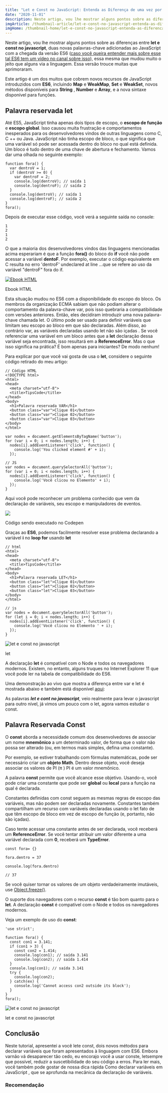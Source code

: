 ```yaml
---
title: "Let e Const no JavaScript: Entenda as Diferença de uma vez por Todas"
date: "2020-11-01"
description: Neste artigo, vou lhe mostrar alguns pontos sobre as diferenças entre let e const no javascript, duas novas palavras-chave adicionadas ao JavaScript com a chegada da versão ES6 ([caso você queira entender mais sobre esse tal ES6 tem um vídeo no canal sobre isso](https//youtu.be/PlFlKxZbVqs)), essa mesma que mudou muito o jeito que alguns via a linguagem. Essa versão trouce muitas que aprimoraram.
imgArticle: /thumbnail-article/let-e-const-no-javascript-entenda-as-diferencas-de-uma-vez-por-todas.png
imgHome: /thumbnail-home/let-e-const-no-javascript-entenda-as-diferencas-de-uma-vez-por-todas.png
---
```


Neste artigo, vou lhe mostrar alguns pontos sobre as diferenças entre **let e const no javascript**, duas novas palavras-chave adicionadas ao JavaScript com a chegada da versão ES6 ([caso você queira entender mais sobre esse tal ES6 tem um vídeo no canal sobre isso](https://youtu.be/PlFlKxZbVqs)), essa mesma que mudou muito o jeito que alguns via a linguagem. Essa versão trouce muitas que aprimoraram.

Este artigo é um dos muitos que cobrem novos recursos de JavaScript introduzidos com **ES6**, incluindo **Map** e **WeakMap**, **Set** e **WeakSet**, novos métodos disponíveis para **String** , **Number** e **Array**, e a nova sintaxe disponível para funções.

## Palavra reservada let

Até ES5, JavaScript tinha apenas dois tipos de escopo, o **escopo de função** e **escopo global**. Isso causou muita frustração e comportamentos inesperados para os desenvolvedores vindos de outras linguagens como C, C ++ ou Java. JavaScript não tinha escopo de bloco, o que significa que uma variável só pode ser acessada dentro do bloco no qual está definida. Um bloco é tudo dentro de uma chave de abertura e fechamento. Vamos dar uma olhada no seguinte exemplo:

```
function fora() {
  var dentroV = 1;
  if (dentroV >= 0) {
    var dentroF = 2;
    console.log(dentroV); // saída 1
    console.log(dentroF); // saída 2
  }
  console.log(dentroV); // saída 1
  console.log(dentroF); // saída 2
}
fora();
```

Depois de executar esse código, você verá a seguinte saída no console:

```
1
2
1
2
```

O que a maioria dos desenvolvedores vindos das linguagens mencionadas acima esperariam é que a função **fora()** do bloco do **if** você não pode acessar a variável **dentoF**. Por exemplo, executar o código equivalente em C resulta no erro 'dentroF' undeclared at line …que se refere ao uso da variável "dentroF" fora do if.

[![Ebook HTML](/uploads/2020/09/ebook-guia-completo-html.png)](/ebook-gratuito-html)

Ebook HTML

Esta situação mudou no ES6 com a disponibilidade do escopo do bloco. Os membros da organização ECMA sabiam que não podiam alterar o comportamento da palavra-chave var, pois isso quebraria a compatibilidade com versões anteriores. Então, eles decidiram introduzir uma nova palavra-chave chamada let. O último pode ser usado para definir variáveis ​​que limitam seu escopo ao bloco em que são declaradas. Além disso, ao contrário var, as variáveis ​​declaradas usando let não são içadas . Se você referenciar uma variável em um bloco antes que a **let** declaração dessa variável seja encontrada, isso resultará em a **ReferenceError**. Mas o que isso significa na prática? É bom apenas para iniciantes? De modo nenhum!

Para explicar por que você vai gosta de usa o **let**, considere o seguinte código retirado do meu artigo:

```
// Código HTML
<!DOCTYPE html>
<html>
<head>
  <meta charset="utf-8">
  <title>TipsCode</title>
</head>
<body>
  <h1>Palavra reservada VAR</h1>
  <button class="var">Clique 01</button>
  <button class="var">Clique 02</button>
  <button class="var">Clique 03</button>
</body>
</html>

var nodes = document.getElementsByTagName('button');
for (var i = 0; i < nodes.length; i++) {
  nodes[i].addEventListener('click', function() {
    console.log('You clicked element #' + i);
  });

// JS
var nodes = document.querySelectorAll('button');
for (var i = 0; i < nodes.length; i++) {
  nodes[i].addEventListener('click', function() {
    console.log('Você clicou no Elemento' + i);
  });
}
```

Aqui você pode reconhecer um problema conhecido que vem da declaração de variáveis, seu escopo e manipuladores de eventos.

![](/uploads/2020/11/Problemas-no-var.png)

Código sendo executado no Codepen

Graças ao **ES6**, podemos facilmente resolver esse problema declarando a variável **i** no **loop for** usando **let**

```
// html
<html>
<head>
  <meta charset="utf-8">
  <title>TipsCode</title>
</head>
<body>
  <h1>Palavra reservada LET</h1>
  <button class="let">Clique 01</button>
  <button class="let">Clique 02</button>
  <button class="let">Clique 03</button>
</body>
</html>

// js
var nodes = document.querySelectorAll('button');
for (let i = 0; i < nodes.length; i++) {
  nodes[i].addEventListener('click', function() {
    console.log('Você clicou no Elemento ' + i);
  });
}
```

![let e const no javascript](/uploads/2020/11/resolvido-com-let.png)

let

A declaração **let** é compatível com o Node e todos os navegadores modernos. Existem, no entanto, alguns truques no Internet Explorer 11 que você pode ler na tabela de compatibilidade do ES6.

Uma demonstração ao vivo que mostra a diferença entre var e let é mostrada abaixo e também está disponível [aqui](https://kangax.github.io/compat-table/es6/):

As palavras **_let e cont no javascript_**, veio realmente para levar o javascript para outro nível, já vimos um pouco com o let, agora vamos estudar o const.

## Palavra Reservada Const

O **const** aborda a necessidade comum dos desenvolvedores de associar um nome **mnemônico** a um determinado valor, de forma que o valor não possa ser alterado (ou, em termos mais simples, defina uma constante).

Por exemplo, se estiver trabalhando com fórmulas matemáticas, pode ser necessário criar um **objeto Math**. Dentro desse objeto, você deseja associar os valores de PI (π ) PI é um valor mnemônico.

A palavra **const** permite que você alcance esse objetivo. Usando-o, você pode criar uma constante que pode ser **global** ou **local** para a função na qual é declarada.

Constantes definidas com const seguem as mesmas regras de escopo das variáveis, mas não podem ser declaradas novamente. Constantes também compartilham um recurso com variáveis ​​declaradas usando o let fato de que têm escopo de bloco em vez de escopo de função (e, portanto, não são içadas).

Caso tente acessar uma constante antes de ser declarada, você receberá um **ReferenceError**. Se você tentar atribuir um valor diferente a uma variável declarada com **0**, receberá um **TypeError**.

```
const fora= {}

fora.dentro = 37

console.log(fora.dentro)

// 37
```

Se você quiser tornar os valores de um objeto verdadeiramente imutáveis, use [Object.freeze()](https://developer.mozilla.org/pt-BR/docs/Web/JavaScript/Reference/Global_Objects/Object/freeze).

O suporte dos navegadores com o recurso **const** é tão bom quanto para o **let**. A declaração **const** é compatível com o Node e todos os navegadores modernos.

Veja um exemplo de uso do **const**:

```
'use strict';

function fora() {
  const con1 = 3.141;
  if (con1 > 3) {
    const con2 = 1.414;
    console.log(con1); // saída 3.141
    console.log(con2); // saída 1.414
  }
  console.log(con1); // saída 3.141
  try {
    console.log(con2);
  } catch(ex) {
    console.log('Cannot access con2 outside its block');
  }
}
fora();
```

![let e const no javascript](/uploads/2020/11/const-1024x411.png)

let e const no javascript

## Conclusão

Neste tutorial, apresentei a você lete const, dois novos métodos para declarar variáveis ​​que foram apresentados à linguagem com ES6. Embora varnão vá desaparecer tão cedo, eu encorajo você a usar conste, letsempre que possível, reduzir a suscetibilidade do seu código a erros. Para ler mais, você também pode gostar de nossa dica rápida Como declarar variáveis ​​em JavaScript , que se aprofunda na mecânica da declaração de variáveis.

### Recomendação
